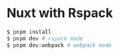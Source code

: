 # Nuxt with Rspack
```sh
$ pnpm install
$ pnpm dev # rspack mode
$ pnpm dev:webpack # webpack mode
```